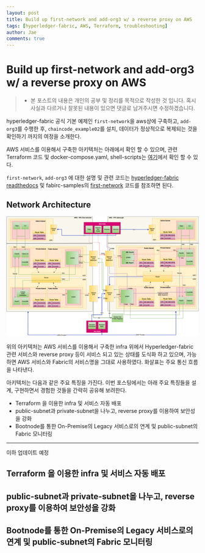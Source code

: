 ```yaml
---
layout: post
title: Build up first-network and add-org3 w/ a reverse proxy on AWS
tags: [hyperledger-fabric, AWS, Terraform, troubleshooting]
author: Jae
comments: true
---
```


# Build up first-network and add-org3 w/ a reverse proxy on AWS

> * 본 포스트의 내용은 개인의 공부 및 정리를 목적으로 작성한 것 입니다. 혹시 사실과 다르거나 잘못된 내용이 있으면 댓글로 남겨주시면 수정하겠습니다.

hyperledger-fabric 공식 기본 예제인 `first-network`을 aws상에 구축하고, `add-org3`를 수행한 후, `chaincode_example02`를 설치, 데이터가 정상적으로 복제되는 것을 확인하기 까지의 여정을 소개한다.

AWS 서비스를 이용해서 구축한 아키텍처는 아래에서 확인 할 수 있으며, 관련 Terraform 코드 및 docker-compose.yaml, shell-scripts는 [여기](https://github.com/rtfmplz/fabric-playground/tree/master/aws)에서 확인 할 수 있다.  

`first-network`, `add-org3` 에 대한 설명 및 관련 코드는 [hyperledger-fabric readthedocs](https://hyperledger-fabric.readthedocs.io/en/release-1.4/) 및 fabirc-samples의 [first-network](https://github.com/hyperledger/fabric-samples/tree/release-1.4/first-network) 코드를 참조하면 된다.

## Network Architecture

![network-architecture](/images/posts/hyperledger-fabric-aws/network-arch.png)

위의 아키텍처는 AWS 서비스를 이용해서 구축한 infra 위에서 Hyperledger-fabric 관련 서비스와 reverse proxy 등이 서비스 되고 있는 상태를 도식화 하고 있으며, 가능하면 AWS 서비스와 Fabric의 서비스명을 그대로 사용하였다. 화살표는 주요 통신 흐름을 나타낸다.  

아키텍처는 다음과 같은 주요 특징을 가진다. 이번 포스팅에서는 아래 주요 특징들을 설계, 구현하면서 경험한 것들을 간략히 공유해 보려한다.  

* Terraform 을 이용한 infra 및 서비스 자동 배포
* public-subnet과 private-subnet을 나누고, reverse proxy를 이용하여 보안성을 강화
* Bootnode를 통한 On-Premise의 Legacy 서비스로의 연계 및 public-subnet의 Fabric 모니터링

---
이하 업데이트 예정

## Terraform 을 이용한 infra 및 서비스 자동 배포

## public-subnet과 private-subnet을 나누고, reverse proxy를 이용하여 보안성을 강화

## Bootnode를 통한 On-Premise의 Legacy 서비스로의 연계 및 public-subnet의 Fabric 모니터링